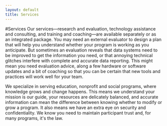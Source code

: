 ```yaml
---
layout: default
title: Services
---
```

#Services
Our services—research and evaluation, technology assistance and consulting, and training and coaching—are available separately or as an integrated package. You may need an external evaluator to design a plan that will help you understand whether your program is working as you anticipate. But sometimes an evaluation reveals that data systems need to be improved to get the information you need, or that annoying technical glitches interfere with complete and accurate data reporting. This might mean you need evaluation advice, along a few hardware or software updates and a bit of coaching so that you can be certain that new tools and practices will work well for your team.

We specialize in serving education, nonprofit and social programs, where knowledge grows and change happens. This means we understand your mission is our guide, your resources are delicately balanced, and accurate information can mean the difference between knowing whether to modify or grow a program. It also means we have an extra eye on security and confidentiality. We know you need to maintain participant trust and, for many programs, it's the law.
